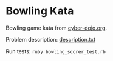 Bowling Kata
============

Bowling game kata from [cyber-dojo.org](https://cyber-dojo.org).

Problem description: [description.txt](description.txt)

Run tests: `ruby bowling_scorer_test.rb`
